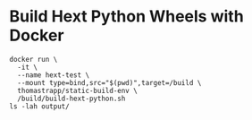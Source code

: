 # Build Hext Python Wheels with Docker

```
docker run \
  -it \
  --name hext-test \
  --mount type=bind,src="$(pwd)",target=/build \
  thomastrapp/static-build-env \
  /build/build-hext-python.sh
ls -lah output/
```


